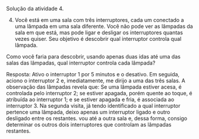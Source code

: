 Solução da atividade 4.



4) Você está em uma sala com três interruptores, cada um conectado a uma lâmpada em uma sala diferente. Você não pode ver as lâmpadas da sala em que está, mas pode ligar e desligar os interruptores quantas vezes quiser. Seu objetivo é descobrir qual interruptor controla qual lâmpada.

Como você faria para descobrir, usando apenas duas idas até uma das salas das lâmpadas, qual interruptor controla cada lâmpada?


Resposta: Ativo o interruptor 1 por 5 minutos e o desativo. Em seguida, aciono o interruptor 2 e, imediatamente, me dirijo a uma das três salas. A observação das lâmpadas revela que:
Se uma lâmpada estiver acesa, é controlada pelo interruptor 2; se estiver apagada, porém quente ao toque, é atribuída ao interruptor 1; e se estiver apagada e fria, é associada ao interruptor 3.
Na segunda visita, já tendo identificado a qual interruptor pertence uma lâmpada, deixo apenas um interruptor ligado e outro desligado entre os restantes.
vou até a outra sala e, dessa forma, consigo determinar os outros dois interruptores que controlam as lâmpadas restantes.
